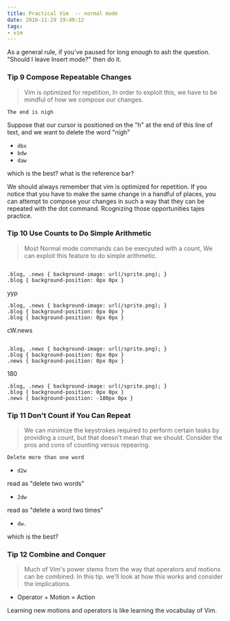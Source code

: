 ```yaml
---
title: Practical Vim  -- normal mode
date: 2016-11-29 19:49:12
tags:
- vim
---
```


As a general rule, if you've paused for long enough to ash the question. "Should I leave Insert mode?" then do it.


<!-- more -->
### Tip 9   Compose Repeatable Changes

> Vim is optimized for repetition, In order to exploit this, we have to be mindful of how we compose our changes.

```
The end is nigh
```
Suppose that our cursor is positioned on the "h" at the end of this line of text, and we want to delete the word "nigh"

- `dbx`
- `bdw`
- `daw`

which is the best? what is the reference bar?

We should always remember that vim is optimized for repetition. If you notice that you have to make the same change in a handful of places, you can attempt to compose your changes in such a way that they can be repeated with the dot command. Rcognizing those
opportunities tajes practice.


### Tip 10 Use Counts to Do Simple Arithmetic

> Most Normal mode commands can be execyuted with a count, We can exploit this feature to do simple arithmetic.


```

.blog, .news { background-image: url(/sprite.png); }
.blog { background-position: 0px 0px }

```
yyp

```
.blog, .news { background-image: url(/sprite.png); }
.blog { background-position: 0px 0px }
.blog { background-position: 0px 0px }
```

cW.news<Esc>

```

.blog, .news { background-image: url(/sprite.png); }
.blog { background-position: 0px 0px }
.news { background-position: 0px 0px }
```
180<C-x>

```
.blog, .news { background-image: url(/sprite.png); }
.blog { background-position: 0px 0px }
.news { background-position: -180px 0px }
```


### Tip 11 Don't Count if You Can Repeat

> We can minimize the keystrokes required to perform certain tasks by providing a count, but that doesn't mean that we should. Consider the pros and cons of counting versus repearing.

```
Delete more than one word
```


- `d2w`

read as "delete two words"
- `2dw`

read as "delete a word two times"
- `dw.`

which is the best?

### Tip 12 Combine and Conquer



> Much of Vim's power stems from the way that operators and motions can be combined. In this tip. we'll look at how this works and consider the implications.


- Operator + Motion = Action

Learning new motions and operators is like learning the vocabulay of Vim.




